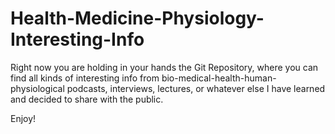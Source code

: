 # Health-Medicine-Physiology-Interesting-Info

Right now you are holding in your hands the Git Repository, where you can find all kinds of interesting info from bio-medical-health-human-physiological podcasts, interviews, lectures, or whatever else I have learned and decided to share with the public.

Enjoy!
